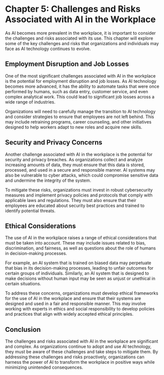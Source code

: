 Chapter 5: Challenges and Risks Associated with AI in the Workplace
===================================================================

As AI becomes more prevalent in the workplace, it is important to consider the challenges and risks associated with its use. This chapter will explore some of the key challenges and risks that organizations and individuals may face as AI technology continues to evolve.

Employment Disruption and Job Losses
------------------------------------

One of the most significant challenges associated with AI in the workplace is the potential for employment disruption and job losses. As AI technology becomes more advanced, it has the ability to automate tasks that were once performed by humans, such as data entry, customer service, and even complex analytical work. This could lead to significant job losses across a wide range of industries.

Organizations will need to carefully manage the transition to AI technology and consider strategies to ensure that employees are not left behind. This may include retraining programs, career counseling, and other initiatives designed to help workers adapt to new roles and acquire new skills.

Security and Privacy Concerns
-----------------------------

Another challenge associated with AI in the workplace is the potential for security and privacy breaches. As organizations collect and analyze increasing amounts of data, they must ensure that this data is stored, processed, and used in a secure and responsible manner. AI systems may also be vulnerable to cyber attacks, which could compromise sensitive data and undermine the integrity of the system.

To mitigate these risks, organizations must invest in robust cybersecurity measures and implement privacy policies and protocols that comply with applicable laws and regulations. They must also ensure that their employees are educated about security best practices and trained to identify potential threats.

Ethical Considerations
----------------------

The use of AI in the workplace raises a range of ethical considerations that must be taken into account. These may include issues related to bias, discrimination, and fairness, as well as questions about the role of humans in decision-making processes.

For example, an AI system that is trained on biased data may perpetuate that bias in its decision-making processes, leading to unfair outcomes for certain groups of individuals. Similarly, an AI system that is designed to make decisions without human input may be seen as unjust or unethical in certain situations.

To address these concerns, organizations must develop ethical frameworks for the use of AI in the workplace and ensure that their systems are designed and used in a fair and responsible manner. This may involve working with experts in ethics and social responsibility to develop policies and practices that align with widely accepted ethical principles.

Conclusion
----------

The challenges and risks associated with AI in the workplace are significant and complex. As organizations continue to adopt and use AI technology, they must be aware of these challenges and take steps to mitigate them. By addressing these challenges and risks proactively, organizations can harness the power of AI to transform the workplace in positive ways while minimizing unintended consequences.
